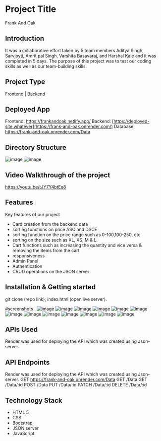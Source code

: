 # Project Title
Frank And Oak

## Introduction
It was a collaborative effort taken by 5 team members Aditya Singh, Sarvjoyti, Amrit pal Singh, Varshita Basavaraj, and Harshal Kale and it was completed in 5 days. The purpose of this project was to test our coding skills as well as our team-building skills.


## Project Type
Frontend | Backend 

## Deployed App
Frontend: https://frankandoak.netlify.app/
Backend: [https://deployed-site.whatever](https://frank-and-oak.onrender.com/)
Database: https://frank-and-oak.onrender.com/Data

## Directory Structure
![image](https://github.com/AdityaSingh-byte/Frank-and-Oak/assets/157282077/b84f27be-3770-4c32-858f-e2018af1ed97)
![image](https://github.com/AdityaSingh-byte/Frank-and-Oak/assets/157282077/2c86eed2-7d43-45d3-817f-0255e43148be)


## Video Walkthrough of the project
https://youtu.be/tJY7Y4btEe8

## Features
Key features of our project

- Card creation from the backend data
- sorting functions on price ASC and DSCE
- sorting function on the price range such as 0-100,100-250, etc
- sorting on the size such as XL, XS, M & L.
- Cart functions such as increasing the quantity and vice versa & removing the items from the cart
- responsiveness
- Admin Panel
- Authentication
- CRUD operations on the JSON server
  



## Installation & Getting started
git clone (repo link);
index.html (open live server).


#screenshots .
![image](https://github.com/AdityaSingh-byte/Frank-and-Oak/assets/157282077/d7482a42-c700-49a7-914b-1b63793115f1)
![image](https://github.com/AdityaSingh-byte/Frank-and-Oak/assets/157282077/ccc8cb79-8b45-4e82-b814-6c6ee8a88301)
![image](https://github.com/AdityaSingh-byte/Frank-and-Oak/assets/157282077/54b2f84b-37fb-49ad-baa2-74f42783c51a)
![image](https://github.com/AdityaSingh-byte/Frank-and-Oak/assets/157282077/ccc2f529-ea84-4b8d-a862-585153f25dfe)
![image](https://github.com/AdityaSingh-byte/Frank-and-Oak/assets/157282077/34467e50-64a2-4f97-b9a0-4a5f7b54aefb)
![image](https://github.com/AdityaSingh-byte/Frank-and-Oak/assets/157282077/baf33c70-2512-4dd7-9748-595aade93ea4)
![image](https://github.com/AdityaSingh-byte/Frank-and-Oak/assets/157282077/8d2567d1-4b8c-4eba-baef-71904cb17e04)
![image](https://github.com/AdityaSingh-byte/Frank-and-Oak/assets/157282077/5b44e96b-528c-4cbf-aaf3-a1a42c859b87)
![image](https://github.com/AdityaSingh-byte/Frank-and-Oak/assets/157282077/2752cc27-4c11-4a4a-9c5e-df2ce6c31081)
![image](https://github.com/AdityaSingh-byte/Frank-and-Oak/assets/157282077/97af7be7-3dec-4492-9f0c-85c6501c4f14)
![image](https://github.com/AdityaSingh-byte/Frank-and-Oak/assets/157282077/59299154-4505-45e2-9c92-46f9a382fe79)
![image](https://github.com/AdityaSingh-byte/Frank-and-Oak/assets/157282077/eeb34486-2ca1-4c4f-b60d-6f48d457be6a)
![image](https://github.com/AdityaSingh-byte/Frank-and-Oak/assets/157282077/defc539a-aec5-4c9c-b2c5-e96577b942b0)


## APIs Used
Render was used for deploying the API which was created using Json-server.

## API Endpoints
Render was used for deploying the API which was created using Json-server.
GET https://frank-and-oak.onrender.com/Data
GET    /Data
GET    /Data/:id
POST   /Data
PUT    /Data/:id
PATCH  /Data/:id
DELETE /Data/:id


## Technology Stack


- HTML 5  
- CSS
- Bootstrap 
- JSON server
- JavaScript
